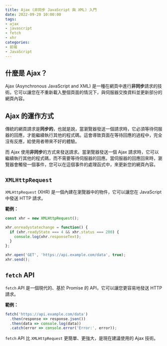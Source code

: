 ```yaml
---
title: Ajax (非同步 JavaScript 與 XML) 入門
date: 2022-09-20 10:00:00
tags:
- ajax
- javascript
- fetch
- xhr
categories:
- 前端
- JavaScript
---
```


## 什麼是 Ajax？

Ajax (Asynchronous JavaScript and XML) 是一種在網頁中進行**非同步**請求的技術。它可以讓您在不重新載入整個頁面的情況下，與伺服器交換資料並更新部分的網頁內容。

## Ajax 的運作方式

傳統的網頁請求是**同步的**，也就是說，當瀏覽器發送一個請求時，它必須等待伺服器的回應，才能繼續執行其他的程式碼。這會導致頁面在等待回應的過程中，完全沒有反應，給使用者帶來不好的體驗。

而 Ajax 使用**非同步**的方式來發送請求。當瀏覽器發送一個 Ajax 請求時，它可以繼續執行其他的程式碼，而不需要等待伺服器的回應。當伺服器的回應回來時，瀏覽器會觸發一個事件，您可以在這個事件的處理函式中，來更新您的網頁內容。

## `XMLHttpRequest`

`XMLHttpRequest` (XHR) 是一個內建在瀏覽器中的物件，它可以讓您在 JavaScript 中發送 HTTP 請求。

**範例：**

```javascript
const xhr = new XMLHttpRequest();

xhr.onreadystatechange = function() {
  if (xhr.readyState === 4 && xhr.status === 200) {
    console.log(xhr.responseText);
  }
};

xhr.open('GET', 'https://api.example.com/data', true);
xhr.send();
```

## `fetch` API

`fetch` API 是一個現代的、基於 Promise 的 API，它可以讓您更容易地發送 HTTP 請求。

**範例：**

```javascript
fetch('https://api.example.com/data')
  .then(response => response.json())
  .then(data => console.log(data))
  .catch(error => console.error('Error:', error));
```

`fetch` API 比 `XMLHttpRequest` 更簡單、更強大，是現在建議使用的 Ajax 技術。